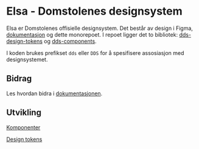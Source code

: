 # Elsa - Domstolenes designsystem

Elsa er Domstolenes offisielle designsystem. Det består av design i Figma, [dokumentasjon](https://design.domstol.no/) og dette monorepoet. I repoet ligger det to bibliotek: [dds-design-tokens](https://www.npmjs.com/package/@norges-domstoler/dds-design-tokens) og [dds-components](https://www.npmjs.com/package/@norges-domstoler/dds-components).

I koden brukes prefikset `dds` eller `DDS` for å spesifisere assosiasjon med designsystemet.

## Bidrag

Les hvordan bidra i [dokumentasjonen](https://design.domstol.no/987b33f71/p/34c962-bidra/b/3611d5).

## Utvikling

[Komponenter](components/README.md)

[Design tokens](tokens/README.md)
